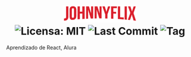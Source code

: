 <h1 align="center">
  <img src="https://github.com/sr-johnny/johnnyflix/blob/master/src/assets/img/logo.png" alt="JOHNNYFLIX" width="200px"/><br/>
  <img src="https://img.shields.io/github/license/sr-johnny/johnnyflix?style=plastic" alt="Licensa: MIT"/>
  <img src="https://img.shields.io/github/last-commit/sr-johnny/johnnyflix?style=plastic" alt="Last Commit"/>
  <img src="https://img.shields.io/github/v/tag/sr-johnny/johnnyflix?style=plastic" alt="Tag"/>
</h1>
<p>Aprendizado de React, Alura</p>
